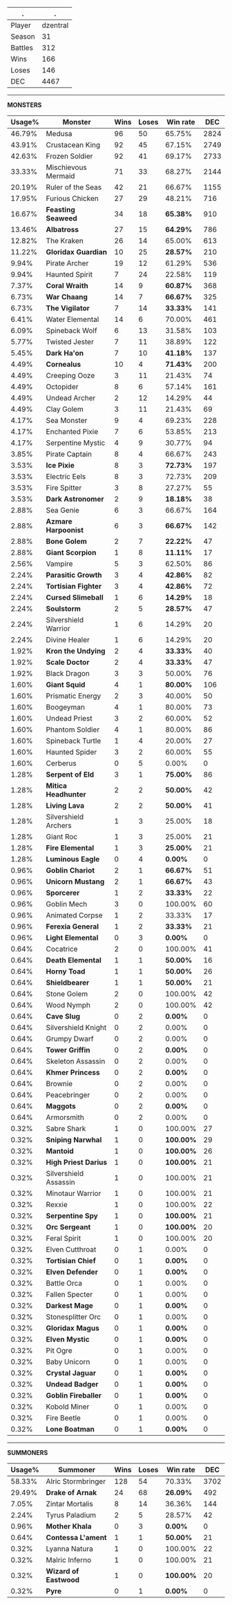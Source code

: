.|.
|-|-
Player|dzentral
Season|31
Battles|312
Wins|166
Loses|146
DEC|4467

---
**MONSTERS**

Usage%|Monster|Wins|Loses|Win rate|DEC|
-|-|-|-|-|-|
46.79%|Medusa|96|50|65.75%|2824|
43.91%|Crustacean King|92|45|67.15%|2749|
42.63%|Frozen Soldier|92|41|69.17%|2733|
33.33%|Mischievous Mermaid|71|33|68.27%|2144|
20.19%|Ruler of the Seas|42|21|66.67%|1155|
17.95%|Furious Chicken|27|29|48.21%|716|
16.67%|**Feasting Seaweed**|34|18|**65.38%**|910|
13.46%|**Albatross**|27|15|**64.29%**|786|
12.82%|The Kraken|26|14|65.00%|613|
11.22%|**Gloridax Guardian**|10|25|**28.57%**|210|
9.94%|Pirate Archer|19|12|61.29%|536|
9.94%|Haunted Spirit|7|24|22.58%|119|
7.37%|**Coral Wraith**|14|9|**60.87%**|368|
6.73%|**War Chaang**|14|7|**66.67%**|325|
6.73%|**The Vigilator**|7|14|**33.33%**|141|
6.41%|Water Elemental|14|6|70.00%|461|
6.09%|Spineback Wolf|6|13|31.58%|103|
5.77%|Twisted Jester|7|11|38.89%|122|
5.45%|**Dark Ha'on**|7|10|**41.18%**|137|
4.49%|**Cornealus**|10|4|**71.43%**|200|
4.49%|Creeping Ooze|3|11|21.43%|74|
4.49%|Octopider|8|6|57.14%|161|
4.49%|Undead Archer|2|12|14.29%|44|
4.49%|Clay Golem|3|11|21.43%|69|
4.17%|Sea Monster|9|4|69.23%|228|
4.17%|Enchanted Pixie|7|6|53.85%|213|
4.17%|Serpentine Mystic|4|9|30.77%|94|
3.85%|Pirate Captain|8|4|66.67%|243|
3.53%|**Ice Pixie**|8|3|**72.73%**|197|
3.53%|Electric Eels|8|3|72.73%|209|
3.53%|Fire Spitter|3|8|27.27%|55|
3.53%|**Dark Astronomer**|2|9|**18.18%**|38|
2.88%|Sea Genie|6|3|66.67%|164|
2.88%|**Azmare Harpoonist**|6|3|**66.67%**|142|
2.88%|**Bone Golem**|2|7|**22.22%**|47|
2.88%|**Giant Scorpion**|1|8|**11.11%**|17|
2.56%|Vampire|5|3|62.50%|86|
2.24%|**Parasitic Growth**|3|4|**42.86%**|82|
2.24%|**Tortisian Fighter**|3|4|**42.86%**|72|
2.24%|**Cursed Slimeball**|1|6|**14.29%**|18|
2.24%|**Soulstorm**|2|5|**28.57%**|47|
2.24%|Silvershield Warrior|1|6|14.29%|20|
2.24%|Divine Healer|1|6|14.29%|20|
1.92%|**Kron the Undying**|2|4|**33.33%**|40|
1.92%|**Scale Doctor**|2|4|**33.33%**|47|
1.92%|Black Dragon|3|3|50.00%|76|
1.60%|**Giant Squid**|4|1|**80.00%**|106|
1.60%|Prismatic Energy|2|3|40.00%|50|
1.60%|Boogeyman|4|1|80.00%|73|
1.60%|Undead Priest|3|2|60.00%|52|
1.60%|Phantom Soldier|4|1|80.00%|86|
1.60%|Spineback Turtle|1|4|20.00%|27|
1.60%|Haunted Spider|3|2|60.00%|55|
1.60%|Cerberus|0|5|0.00%|0|
1.28%|**Serpent of Eld**|3|1|**75.00%**|86|
1.28%|**Mitica Headhunter**|2|2|**50.00%**|42|
1.28%|**Living Lava**|2|2|**50.00%**|41|
1.28%|Silvershield Archers|1|3|25.00%|18|
1.28%|Giant Roc|1|3|25.00%|21|
1.28%|**Fire Elemental**|1|3|**25.00%**|21|
1.28%|**Luminous Eagle**|0|4|**0.00%**|0|
0.96%|**Goblin Chariot**|2|1|**66.67%**|51|
0.96%|**Unicorn Mustang**|2|1|**66.67%**|43|
0.96%|**Sporcerer**|1|2|**33.33%**|22|
0.96%|Goblin Mech|3|0|100.00%|60|
0.96%|Animated Corpse|1|2|33.33%|17|
0.96%|**Ferexia General**|1|2|**33.33%**|21|
0.96%|**Light Elemental**|0|3|**0.00%**|0|
0.64%|Cocatrice|2|0|100.00%|41|
0.64%|**Death Elemental**|1|1|**50.00%**|16|
0.64%|**Horny Toad**|1|1|**50.00%**|26|
0.64%|**Shieldbearer**|1|1|**50.00%**|21|
0.64%|Stone Golem|2|0|100.00%|42|
0.64%|Wood Nymph|2|0|100.00%|42|
0.64%|**Cave Slug**|0|2|**0.00%**|0|
0.64%|Silvershield Knight|0|2|0.00%|0|
0.64%|Grumpy Dwarf|0|2|0.00%|0|
0.64%|**Tower Griffin**|0|2|**0.00%**|0|
0.64%|Skeleton Assassin|0|2|0.00%|0|
0.64%|**Khmer Princess**|0|2|**0.00%**|0|
0.64%|Brownie|0|2|0.00%|0|
0.64%|Peacebringer|0|2|0.00%|0|
0.64%|**Maggots**|0|2|**0.00%**|0|
0.64%|Armorsmith|0|2|0.00%|0|
0.32%|Sabre Shark|1|0|100.00%|27|
0.32%|**Sniping Narwhal**|1|0|**100.00%**|29|
0.32%|**Mantoid**|1|0|**100.00%**|26|
0.32%|**High Priest Darius**|1|0|**100.00%**|21|
0.32%|Silvershield Assassin|1|0|100.00%|21|
0.32%|Minotaur Warrior|1|0|100.00%|21|
0.32%|Rexxie|1|0|100.00%|22|
0.32%|**Serpentine Spy**|1|0|**100.00%**|21|
0.32%|**Orc Sergeant**|1|0|**100.00%**|20|
0.32%|Feral Spirit|1|0|100.00%|20|
0.32%|Elven Cutthroat|0|1|0.00%|0|
0.32%|**Tortisian Chief**|0|1|**0.00%**|0|
0.32%|**Elven Defender**|0|1|**0.00%**|0|
0.32%|Battle Orca|0|1|0.00%|0|
0.32%|Fallen Specter|0|1|0.00%|0|
0.32%|**Darkest Mage**|0|1|**0.00%**|0|
0.32%|Stonesplitter Orc|0|1|0.00%|0|
0.32%|**Gloridax Magus**|0|1|**0.00%**|0|
0.32%|**Elven Mystic**|0|1|**0.00%**|0|
0.32%|Pit Ogre|0|1|0.00%|0|
0.32%|Baby Unicorn|0|1|0.00%|0|
0.32%|**Crystal Jaguar**|0|1|**0.00%**|0|
0.32%|**Undead Badger**|0|1|**0.00%**|0|
0.32%|**Goblin Fireballer**|0|1|**0.00%**|0|
0.32%|Kobold Miner|0|1|0.00%|0|
0.32%|Fire Beetle|0|1|0.00%|0|
0.32%|**Lone Boatman**|0|1|**0.00%**|0|

---
**SUMMONERS**

Usage%|Summoner|Wins|Loses|Win rate|DEC|
-|-|-|-|-|-|
58.33%|Alric Stormbringer|128|54|70.33%|3702|
29.49%|**Drake of Arnak**|24|68|**26.09%**|492|
7.05%|Zintar Mortalis|8|14|36.36%|144|
2.24%|Tyrus Paladium|2|5|28.57%|42|
0.96%|**Mother Khala**|0|3|**0.00%**|0|
0.64%|**Contessa L'ament**|1|1|**50.00%**|21|
0.32%|Lyanna Natura|1|0|100.00%|22|
0.32%|Malric Inferno|1|0|100.00%|21|
0.32%|**Wizard of Eastwood**|1|0|**100.00%**|20|
0.32%|**Pyre**|0|1|**0.00%**|0|
